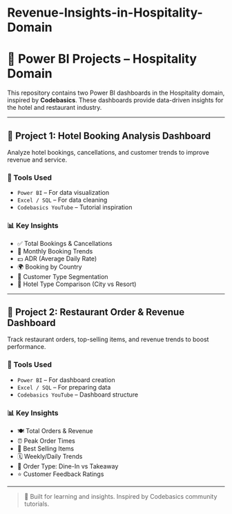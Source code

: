 # Revenue-Insights-in-Hospitality-Domain

# 🏨 Power BI Projects – Hospitality Domain

This repository contains two Power BI dashboards in the Hospitality domain, inspired by **Codebasics**. These dashboards provide data-driven insights for the hotel and restaurant industry.

---

## 📌 Project 1: Hotel Booking Analysis Dashboard

Analyze hotel bookings, cancellations, and customer trends to improve revenue and service.

### 🔧 Tools Used
- `Power BI` – For data visualization
- `Excel / SQL` – For data cleaning
- `Codebasics YouTube` – Tutorial inspiration

### 📊 Key Insights
- ✅ Total Bookings & Cancellations  
- 📅 Monthly Booking Trends  
- 💵 ADR (Average Daily Rate)  
- 🌍 Booking by Country  
- 👥 Customer Type Segmentation  
- 🏨 Hotel Type Comparison (City vs Resort)

---

## 📌 Project 2: Restaurant Order & Revenue Dashboard

Track restaurant orders, top-selling items, and revenue trends to boost performance.

### 🔧 Tools Used
- `Power BI` – For dashboard creation  
- `Excel / SQL` – For preparing data  
- `Codebasics YouTube` – Dashboard structure

### 📊 Key Insights
- 🍽️ Total Orders & Revenue  
- ⏰ Peak Order Times  
- 🥇 Best Selling Items  
- 🗓️ Weekly/Daily Trends  
- 🧾 Order Type: Dine-In vs Takeaway  
- ⭐ Customer Feedback Ratings

---

> 🎯 Built for learning and insights. Inspired by Codebasics community tutorials.
